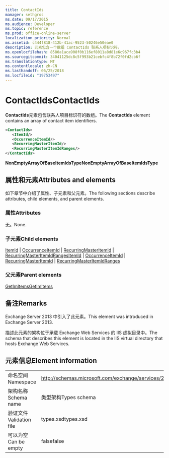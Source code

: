 ```yaml
---
title: ContactIds
manager: sethgros
ms.date: 09/17/2015
ms.audience: Developer
ms.topic: reference
ms.prod: office-online-server
localization_priority: Normal
ms.assetid: c444f818-412b-41ac-9523-50246e50eae0
description: 元素包含一个数组 ContactIds 联系人项标识符。
ms.openlocfilehash: 8580a1aca908f0b116ef8011a8d81e6c967fc3b4
ms.sourcegitcommit: 34041125dc8c5f993b21cebfc4f8b72f0fd2cb6f
ms.translationtype: MT
ms.contentlocale: zh-CN
ms.lasthandoff: 06/25/2018
ms.locfileid: "19753497"
---
```

# <a name="contactids"></a><span data-ttu-id="bd105-103">ContactIds</span><span class="sxs-lookup"><span data-stu-id="bd105-103">ContactIds</span></span>

<span data-ttu-id="bd105-104">**ContactIds**元素包含联系人项目标识符的数组。</span><span class="sxs-lookup"><span data-stu-id="bd105-104">The **ContactIds** element contains an array of contact item identifiers.</span></span> 
  
```XML
<ContactIds>
   <ItemId/>
   <OccurrenceItemId/>
   <RecurringMasterItemId/>
   <RecurringMasterItemIdRanges/>
</ContactIds>
```

 <span data-ttu-id="bd105-105">**NonEmptyArrayOfBaseItemIdsType**</span><span class="sxs-lookup"><span data-stu-id="bd105-105">**NonEmptyArrayOfBaseItemIdsType**</span></span>
## <a name="attributes-and-elements"></a><span data-ttu-id="bd105-106">属性和元素</span><span class="sxs-lookup"><span data-stu-id="bd105-106">Attributes and elements</span></span>

<span data-ttu-id="bd105-107">如下章节中介绍了属性、子元素和父元素。</span><span class="sxs-lookup"><span data-stu-id="bd105-107">The following sections describe attributes, child elements, and parent elements.</span></span>
  
### <a name="attributes"></a><span data-ttu-id="bd105-108">属性</span><span class="sxs-lookup"><span data-stu-id="bd105-108">Attributes</span></span>

<span data-ttu-id="bd105-109">无。</span><span class="sxs-lookup"><span data-stu-id="bd105-109">None.</span></span>
  
### <a name="child-elements"></a><span data-ttu-id="bd105-110">子元素</span><span class="sxs-lookup"><span data-stu-id="bd105-110">Child elements</span></span>

<span data-ttu-id="bd105-111">[ItemId](itemid.md) | [OccurrenceItemId](occurrenceitemid.md) | [RecurringMasterItemId](recurringmasteritemid.md) | [RecurringMasterItemIdRanges](recurringmasteritemidranges.md)</span><span class="sxs-lookup"><span data-stu-id="bd105-111">[ItemId](itemid.md) | [OccurrenceItemId](occurrenceitemid.md) | [RecurringMasterItemId](recurringmasteritemid.md) | [RecurringMasterItemIdRanges](recurringmasteritemidranges.md)</span></span>
  
### <a name="parent-elements"></a><span data-ttu-id="bd105-112">父元素</span><span class="sxs-lookup"><span data-stu-id="bd105-112">Parent elements</span></span>

[<span data-ttu-id="bd105-113">GetImItems</span><span class="sxs-lookup"><span data-stu-id="bd105-113">GetImItems</span></span>](getimitems.md)
  
## <a name="remarks"></a><span data-ttu-id="bd105-114">备注</span><span class="sxs-lookup"><span data-stu-id="bd105-114">Remarks</span></span>

<span data-ttu-id="bd105-115">Exchange Server 2013 中引入了此元素。</span><span class="sxs-lookup"><span data-stu-id="bd105-115">This element was introduced in Exchange Server 2013.</span></span>
  
<span data-ttu-id="bd105-116">描述此元素的架构位于承载 Exchange Web Services 的 IIS 虚拟目录中。</span><span class="sxs-lookup"><span data-stu-id="bd105-116">The schema that describes this element is located in the IIS virtual directory that hosts Exchange Web Services.</span></span>
  
## <a name="element-information"></a><span data-ttu-id="bd105-117">元素信息</span><span class="sxs-lookup"><span data-stu-id="bd105-117">Element information</span></span>

|||
|:-----|:-----|
|<span data-ttu-id="bd105-118">命名空间</span><span class="sxs-lookup"><span data-stu-id="bd105-118">Namespace</span></span>  <br/> |http://schemas.microsoft.com/exchange/services/2006/types  <br/> |
|<span data-ttu-id="bd105-119">架构名称</span><span class="sxs-lookup"><span data-stu-id="bd105-119">Schema name</span></span>  <br/> |<span data-ttu-id="bd105-120">类型架构</span><span class="sxs-lookup"><span data-stu-id="bd105-120">Types schema</span></span>  <br/> |
|<span data-ttu-id="bd105-121">验证文件</span><span class="sxs-lookup"><span data-stu-id="bd105-121">Validation file</span></span>  <br/> |<span data-ttu-id="bd105-122">types.xsd</span><span class="sxs-lookup"><span data-stu-id="bd105-122">types.xsd</span></span>  <br/> |
|<span data-ttu-id="bd105-123">可以为空</span><span class="sxs-lookup"><span data-stu-id="bd105-123">Can be empty</span></span>  <br/> |<span data-ttu-id="bd105-124">false</span><span class="sxs-lookup"><span data-stu-id="bd105-124">false</span></span>  <br/> |
   


